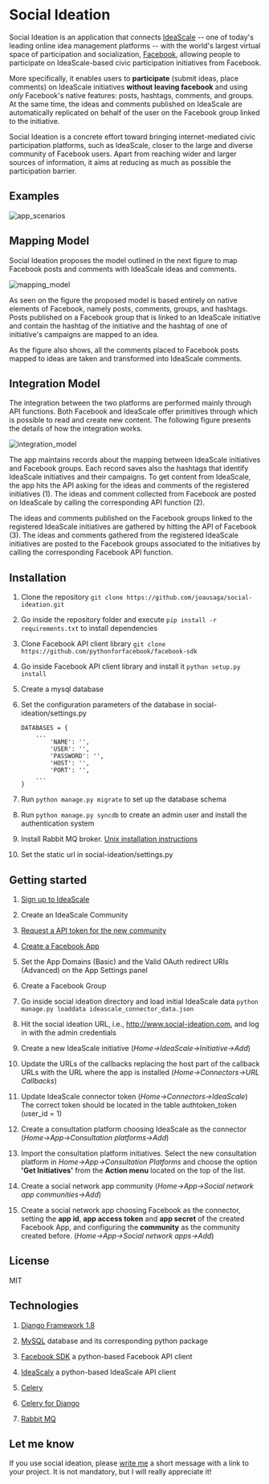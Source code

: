 Social Ideation
===============
Social Ideation is an application that connects [IdeaScale](http://www.ideascale.com) -- one of today's leading online 
idea management platforms -- with the world's largest virtual space of participation and socialization, 
[Facebook](http://www.Facebook.com), allowing people to participate on IdeaScale-based civic participation initiatives 
from Facebook. 

More specifically, it enables users to **participate** (submit ideas, place comments) on IdeaScale initiatives **without 
leaving facebook** and using *only* Facebook's native features: posts, hashtags, comments, and groups. At the same time, 
the ideas and comments published on IdeaScale are automatically replicated on behalf of the user on the Facebook group 
linked to the initiative.

Social Ideation is a concrete effort toward bringing internet-mediated civic participation platforms, such as IdeaScale, 
closer to the large and diverse community of Facebook users. Apart from reaching wider and larger sources of information, 
it aims at reducing as much as possible the participation barrier.

Examples
-------------

![app_scenarios](https://dl.dropboxusercontent.com/u/55956367/app_scenarios.png "Mapping Model")

Mapping Model
-------------

Social Ideation proposes the model outlined in the next figure to map Facebook posts and comments with IdeaScale ideas
and comments.

![mapping_model](https://dl.dropboxusercontent.com/u/55956367/mapping_model.png "Mapping Model")

As seen on the figure the proposed model is based entirely on native elements of Facebook, namely posts, comments, 
groups, and hashtags. Posts published on a Facebook group that is linked to an IdeaScale initiative and contain the 
hashtag of the initiative and the hashtag of one of initiative's campaigns are mapped to an idea. 

As the figure also shows, all the comments placed to Facebook posts mapped to ideas are taken and transformed into 
IdeaScale comments.

Integration Model
-----------------

The integration between the two platforms are performed mainly through API functions. Both Facebook and IdeaScale offer
primitives through which is possible to read and create new content. The following figure presents the details of how 
the integration works.

![integration_model](https://dl.dropboxusercontent.com/u/55956367/app_model.png "Social Ideation Model")

The app maintains records about the mapping between IdeaScale initiatives and Facebook groups. Each record saves also the 
hashtags that identify IdeaScale initiatives and their campaigns. To get content from IdeaScale, the app hits the API 
asking for the ideas and comments of the registered initiatives (1). The ideas and comment collected from Facebook
are posted on IdeaScale by calling the corresponding API function (2). 

The ideas and comments published on the Facebook groups linked to the registered IdeaScale initiatives are gathered by 
hitting the API of Facebook (3). The ideas and comments gathered from the registered IdeaScale initiatives are 
posted to the Facebook groups associated to the initiatives by calling the corresponding Facebook API function.

Installation
------------

1. Clone the repository `git clone https://github.com/joausaga/social-ideation.git`

2. Go inside the repository folder and execute `pip install -r requirements.txt` to install dependencies

3. Clone Facebook API client library `git clone https://github.com/pythonforfacebook/facebook-sdk`

4. Go inside Facebook API client library and install it `python setup.py install`

4. Create a mysql database

5. Set the configuration parameters of the database in social-ideation/settings.py

    ```
    DATABASES = {
        ...
            'NAME': '',
            'USER': '',
            'PASSWORD': '',
            'HOST': '',
            'PORT': '',
        ...
    }
    ```

6. Run `python manage.py migrate` to set up the database schema

7. Run `python manage.py syncdb` to create an admin user and install the authentication system

7. Install Rabbit MQ broker. [Unix installation instructions](http://www.rabbitmq.com/install-generic-unix.html)

8. Set the static url in social-ideation/settings.py

Getting started
---------------

1. [Sign up to IdeaScale](http://www.ideascale.com)

2. Create an IdeaScale Community

3. [Request a API token for the new community](http://support.ideascale.com/customer/portal/articles/1001563-ideascale-rest-api)

<!-- 4. [Enable attachments for ideas]
(http://support.ideascale.com/customer/portal/articles/1001385-how-to-upload-an-attachment-to-an-idea-or-comment) -->

4. [Create a Facebook App](http://nodotcom.org/python-facebook-tutorial.html)

5. Set the App Domains (Basic) and the Valid OAuth redirect URIs (Advanced) on the App Settings panel

6. Create a Facebook Group

7. Go inside social ideation directory and load initial IdeaScale data `python manage.py loaddata ideascale_connector_data.json`

8. Hit the social ideation URL, i.e., http://www.social-ideation.com, and log in with the admin credentials

9. Create a new IdeaScale initiative (*Home->IdeaScale->Initiative->Add*)

10. Update the URLs of the callbacks replacing the host part of the callback URLs with the URL where the app is installed 
(*Home->Connectors->URL Callbacks*)

11. Update IdeaScale connector token (*Home->Connectors->IdeaScale*) The correct token should be located in the table 
authtoken_token (user_id = 1)

14. Create a consultation platform choosing IdeaScale as the connector (*Home->App->Consultation platforms->Add*) 

15. Import the consultation platform initiatives. Select the new consultation platform in *Home->App->Consultation Platforms* 
and choose the option **'Get Initiatives'** from the **Action menu** located on the top of the list.

16. Create a social network app community (*Home->App->Social network app communities->Add*)

17. Create a social network app choosing Facebook as the connector, setting the **app id**, **app access token** and 
**app secret** of the created Facebook App, and configuring the **community** as the community created before.
(*Home->App->Social network apps->Add*)

License
-------
MIT

Technologies
------------

1. [Django Framework 1.8](https://www.djangoproject.com/)

2. [MySQL](http://www.mysql.com) database and its corresponding python package

3. [Facebook SDK](https://github.com/pythonforfacebook/facebook-sdk) a python-based Facebook API client

4. [IdeaScaly](https://github.com/joausaga/ideascaly) a python-based IdeaScale API client

5. [Celery](http://www.celeryproject.org)

6. [Celery for Django](http://docs.celeryproject.org/en/latest/django/first-steps-with-django.html)

7. [Rabbit MQ](http://www.rabbitmq.com)

Let me know
-----------

If you use social ideation, please [write me](mailto:jorgesaldivar@gmail.com) a short message with a link to your project. 
It is not mandatory, but I will really appreciate it!